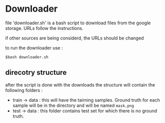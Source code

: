 # Downloader  

file 'downloader.sh' is a bash script to download files from the google storage. URLs follow the instructions. 

if other sources are being considerd, the URLs should be changed

to run the downloader use : 
    
    $bash downloader.sh
    
## direcotry structure  

after the script is done with the downloads the structure will contain the following folders : 

* train -> data : this will have the tairning samples. Ground truth for each sample will be in the directory and will be named `mask.png`
* test -> data : this folder contains test set for which there is no ground truth. 

